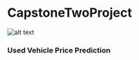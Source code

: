 # CapstoneTwoProject
![alt text](https://d18zm77o7qzu1y.cloudfront.net/uploads/files/000/005/469/original/toyota_.jpg?1475163285)
### Used Vehicle Price Prediction
